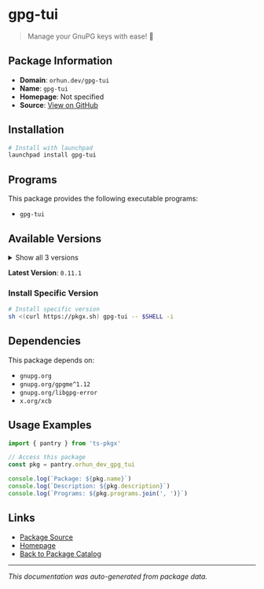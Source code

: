 # gpg-tui

> Manage your GnuPG keys with ease! 🔐

## Package Information

- **Domain**: `orhun.dev/gpg-tui`
- **Name**: `gpg-tui`
- **Homepage**: Not specified
- **Source**: [View on GitHub](https://github.com/pkgxdev/pantry/tree/main/projects/orhun.dev/gpg-tui/package.yml)

## Installation

```bash
# Install with launchpad
launchpad install gpg-tui
```

## Programs

This package provides the following executable programs:

- `gpg-tui`

## Available Versions

<details>
<summary>Show all 3 versions</summary>

- `0.11.1`, `0.11.0`, `0.10.0`

</details>

**Latest Version**: `0.11.1`

### Install Specific Version

```bash
# Install specific version
sh <(curl https://pkgx.sh) gpg-tui -- $SHELL -i
```

## Dependencies

This package depends on:

- `gnupg.org`
- `gnupg.org/gpgme^1.12`
- `gnupg.org/libgpg-error`
- `x.org/xcb`

## Usage Examples

```typescript
import { pantry } from 'ts-pkgx'

// Access this package
const pkg = pantry.orhun_dev_gpg_tui

console.log(`Package: ${pkg.name}`)
console.log(`Description: ${pkg.description}`)
console.log(`Programs: ${pkg.programs.join(', ')}`)
```

## Links

- [Package Source](https://github.com/pkgxdev/pantry/tree/main/projects/orhun.dev/gpg-tui/package.yml)
- [Homepage](#)
- [Back to Package Catalog](../package-catalog.md)

---

*This documentation was auto-generated from package data.*
